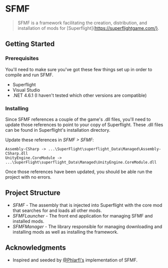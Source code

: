 # SFMF

> SFMF is a framework facilitating the creation, distribution, and installation of mods for [Superflight]{https://superflightgame.com/}.

## Getting Started

### Prerequisites

You'll need to make sure you've got these few things set up in order to compile and run SFMF.

- Superflight
- Visual Studio
- .NET 4.6.1 (I haven't tested which other versions are compatible)

### Installing

Since SFMF references a couple of the game's .dll files, you'll need to update those references to point to your copy of Superflight. These .dll files can be found in Superflight's installation directory.

Update these references in _SFMF > SFMF_:

```
Assembly-CSharp -> ...\SuperFlight\superflight_Data\Managed\Assembly-CSharp.dll
UnityEngine.CoreModule -> ...\SuperFlight\superflight_Data\Managed\UnityEngine.CoreModule.dll
```

Once those references have been updated, you should be able run the project with no errors.

## Project Structure

- _SFMF_ - The assembly that is injected into Superflight with the core mod that searches for and loads all other mods.
- _SFMFLauncher_ - The front end application for managing SFMF and installed mods.
- _SFMFManager_ - The library responsible for managing downloading and installing mods as well as installing the framework.

## Acknowledgments

- Inspired and seeded by [@Phlarfl's](https://github.com/Phlarfl) implementation of SFMF.
